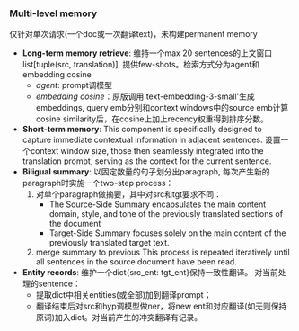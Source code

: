 ### Multi-level memory
仅针对单次请求(一个doc或一次翻译text)，未构建permanent memory
* **Long-term memory retrieve**: 维持一个max 20 sentences的上文窗口list[tuple(src, translation)], 提供few-shots。检索方式分为agent和embedding cosine
    - *agent*: prompt调模型
    - *embedding cosine*：原版调用'text-embedding-3-small'生成embeddings, query emb分别和context windows中的source emb计算cosine similarity后，在cosine上加上recency权重得到排序分数。
* **Short-term memory**: This component is specifically designed to capture immediate contextual information in adjacent sentences. 设置一个context window size, those then seamlessly integrated into the translation prompt, serving as the context for the current sentence.
* **Biligual summary**: 以固定数量的句子划分出paragraph, 每次产生新的paragraph时实施一个two-step process：
    1. 对单个paragraph做摘要，其中对src和tgt要求不同：
        - The Source-Side Summary encapsulates the main content domain, style, and tone of the previously translated sections of the document
        - Target-Side Summary focuses solely on the main content of the previously translated target text.
    2. merge summary to previous
This process is repeated iteratively until all sentences in the source document have been read.
* **Entity records**: 维护一个dict{src_ent: tgt_ent}保持一致性翻译。 对当前处理的sentence：
    - 提取dict中相关entities(或全部)加到翻译prompt；
    - 翻译结束后对src和hyp调模型做ner，将new ent和对应翻译(如无则保持原词)加入dict。对当前产生的冲突翻译有记录。
